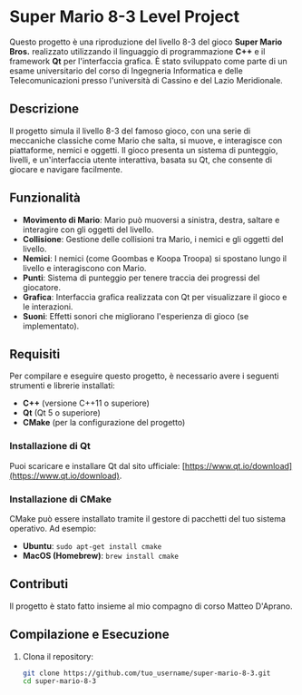 # Super Mario 8-3 Level Project

Questo progetto è una riproduzione del livello 8-3 del gioco **Super Mario Bros.** realizzato utilizzando il linguaggio di programmazione **C++** e il framework **Qt** per l'interfaccia grafica. È stato sviluppato come parte di un esame universitario del corso di Ingegneria Informatica e delle Telecomunicazioni presso l'università di Cassino e del Lazio Meridionale. 

## Descrizione

Il progetto simula il livello 8-3 del famoso gioco, con una serie di meccaniche classiche come Mario che salta, si muove, e interagisce con piattaforme, nemici e oggetti. Il gioco presenta un sistema di punteggio, livelli, e un'interfaccia utente interattiva, basata su Qt, che consente di giocare e navigare facilmente.

## Funzionalità

- **Movimento di Mario**: Mario può muoversi a sinistra, destra, saltare e interagire con gli oggetti del livello.
- **Collisione**: Gestione delle collisioni tra Mario, i nemici e gli oggetti del livello.
- **Nemici**: I nemici (come Goombas e Koopa Troopa) si spostano lungo il livello e interagiscono con Mario.
- **Punti**: Sistema di punteggio per tenere traccia dei progressi del giocatore.
- **Grafica**: Interfaccia grafica realizzata con Qt per visualizzare il gioco e le interazioni.
- **Suoni**: Effetti sonori che migliorano l'esperienza di gioco (se implementato).

## Requisiti

Per compilare e eseguire questo progetto, è necessario avere i seguenti strumenti e librerie installati:

- **C++** (versione C++11 o superiore)
- **Qt** (Qt 5 o superiore)
- **CMake** (per la configurazione del progetto)

### Installazione di Qt

Puoi scaricare e installare Qt dal sito ufficiale: [https://www.qt.io/download](https://www.qt.io/download).

### Installazione di CMake

CMake può essere installato tramite il gestore di pacchetti del tuo sistema operativo. Ad esempio:

- **Ubuntu**: `sudo apt-get install cmake`
- **MacOS (Homebrew)**: `brew install cmake`

 ## Contributi
 
Il progetto è stato fatto insieme al mio compagno di corso Matteo D'Aprano. 

## Compilazione e Esecuzione

1. Clona il repository:
   ```bash
   git clone https://github.com/tuo_username/super-mario-8-3.git
   cd super-mario-8-3
